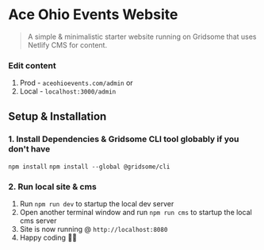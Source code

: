 # Ace Ohio Events Website

> A simple & minimalistic starter website running on Gridsome that uses Netlify CMS for content.

### Edit content

1. Prod - `aceohioevents.com/admin` or 
2. Local - `localhost:3000/admin`

## Setup & Installation

### 1. Install Dependencies & Gridsome CLI tool globably if you don't have

`npm install`
`npm install --global @gridsome/cli`

### 2. Run local site & cms

1. Run `npm run dev` to startup the local dev server
2. Open another terminal window and run `npm run cms` to startup the local cms server
3. Site is now running @ `http://localhost:8080`
4. Happy coding 🎉🙌

